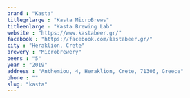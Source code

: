 ```yaml
---
brand : "Kasta"
titlegrlarge : "Kasta MicroBrews"
titleenlarge : "Kasta Brewing Lab"
website : "https://www.kastabeer.gr/"
facebook : "https://facebook.com/kastabeer.gr/"
city : "Heraklion, Crete"
brewery : "Microbrewery"
beers : "5"
year : "2019"
address : "Anthemiou, 4, Heraklion, Crete, 71306, Greece"
phone : ""
slug: "kasta"
---
```

